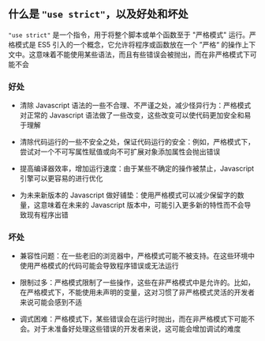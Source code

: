 ## 什么是 `"use strict"`，以及好处和坏处

`"use strict"` 是一个指令，用于将整个脚本或单个函数至于 "严格模式" 运行。严格模式是 ES5 引入的一个概念，它允许将程序或函数放在一个 ”严格“ 的操作上下文中。这意味着不能使用某些语法，而且有些错误会被抛出，而在非严格模式下可能不会

### 好处

- 清除 Javascript 语法的一些不合理、不严谨之处，减少怪异行为：严格模式对正常的 Javascript 语法做了一些改变，这些改变可以使代码更加安全和易于理解

- 清除代码运行的一些不安全之处，保证代码运行的安全：例如，严格模式下，尝试对一个不可写属性赋值或向不可扩展对象添加属性会抛出错误

- 提高编译器效率，增加运行速度：由于某些不确定的操作被禁止，Javascript 引擎可以更容易的进行优化

- 为未来新版本的 Javascript 做好铺垫：使用严格模式可以减少保留字的数量，这意味着在未来的 Javascript 版本中，可能引入更多新的特性而不会导致现有程序出错

### 坏处

- 兼容性问题：在一些老旧的浏览器中，严格模式可能不被支持。在这些环境中使用严格模式的代码可能会导致程序错误或无法运行

- 限制过多：严格模式限制了一些操作，这些在非严格模式中是允许的。比如，在严格模式下，不能使用未声明的变量，这对习惯了非严格模式灵活的开发者来说可能会感到不适

- 调式困难：严格模式下，某些错误会在运行时抛出，而在非严格模式下可能不会。对于未准备好处理这些错误的开发者来说，这可能会增加调试的难度
